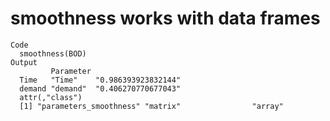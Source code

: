 # smoothness works with data frames

    Code
      smoothness(BOD)
    Output
             Parameter                    
      Time   "Time"    "0.986393923832144"
      demand "demand"  "0.406270770677043"
      attr(,"class")
      [1] "parameters_smoothness" "matrix"                "array"                
